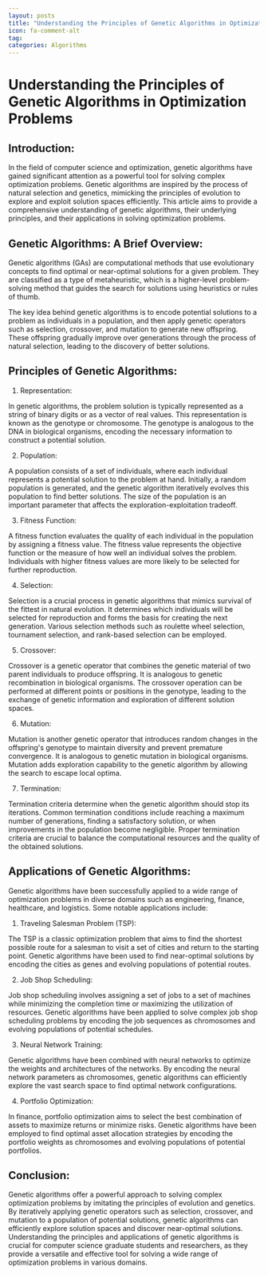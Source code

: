 ```yaml
---
layout: posts
title: "Understanding the Principles of Genetic Algorithms in Optimization Problems"
icon: fa-comment-alt
tag:      
categories: Algorithms
---
```



# Understanding the Principles of Genetic Algorithms in Optimization Problems

## Introduction:

In the field of computer science and optimization, genetic algorithms have gained significant attention as a powerful tool for solving complex optimization problems. Genetic algorithms are inspired by the process of natural selection and genetics, mimicking the principles of evolution to explore and exploit solution spaces efficiently. This article aims to provide a comprehensive understanding of genetic algorithms, their underlying principles, and their applications in solving optimization problems.

## Genetic Algorithms: A Brief Overview:

Genetic algorithms (GAs) are computational methods that use evolutionary concepts to find optimal or near-optimal solutions for a given problem. They are classified as a type of metaheuristic, which is a higher-level problem-solving method that guides the search for solutions using heuristics or rules of thumb.

The key idea behind genetic algorithms is to encode potential solutions to a problem as individuals in a population, and then apply genetic operators such as selection, crossover, and mutation to generate new offspring. These offspring gradually improve over generations through the process of natural selection, leading to the discovery of better solutions.

## Principles of Genetic Algorithms:

1. Representation:

In genetic algorithms, the problem solution is typically represented as a string of binary digits or as a vector of real values. This representation is known as the genotype or chromosome. The genotype is analogous to the DNA in biological organisms, encoding the necessary information to construct a potential solution.

2. Population:

A population consists of a set of individuals, where each individual represents a potential solution to the problem at hand. Initially, a random population is generated, and the genetic algorithm iteratively evolves this population to find better solutions. The size of the population is an important parameter that affects the exploration-exploitation tradeoff.

3. Fitness Function:

A fitness function evaluates the quality of each individual in the population by assigning a fitness value. The fitness value represents the objective function or the measure of how well an individual solves the problem. Individuals with higher fitness values are more likely to be selected for further reproduction.

4. Selection:

Selection is a crucial process in genetic algorithms that mimics survival of the fittest in natural evolution. It determines which individuals will be selected for reproduction and forms the basis for creating the next generation. Various selection methods such as roulette wheel selection, tournament selection, and rank-based selection can be employed.

5. Crossover:

Crossover is a genetic operator that combines the genetic material of two parent individuals to produce offspring. It is analogous to genetic recombination in biological organisms. The crossover operation can be performed at different points or positions in the genotype, leading to the exchange of genetic information and exploration of different solution spaces.

6. Mutation:

Mutation is another genetic operator that introduces random changes in the offspring's genotype to maintain diversity and prevent premature convergence. It is analogous to genetic mutation in biological organisms. Mutation adds exploration capability to the genetic algorithm by allowing the search to escape local optima.

7. Termination:

Termination criteria determine when the genetic algorithm should stop its iterations. Common termination conditions include reaching a maximum number of generations, finding a satisfactory solution, or when improvements in the population become negligible. Proper termination criteria are crucial to balance the computational resources and the quality of the obtained solutions.

## Applications of Genetic Algorithms:

Genetic algorithms have been successfully applied to a wide range of optimization problems in diverse domains such as engineering, finance, healthcare, and logistics. Some notable applications include:

1. Traveling Salesman Problem (TSP):

The TSP is a classic optimization problem that aims to find the shortest possible route for a salesman to visit a set of cities and return to the starting point. Genetic algorithms have been used to find near-optimal solutions by encoding the cities as genes and evolving populations of potential routes.

2. Job Shop Scheduling:

Job shop scheduling involves assigning a set of jobs to a set of machines while minimizing the completion time or maximizing the utilization of resources. Genetic algorithms have been applied to solve complex job shop scheduling problems by encoding the job sequences as chromosomes and evolving populations of potential schedules.

3. Neural Network Training:

Genetic algorithms have been combined with neural networks to optimize the weights and architectures of the networks. By encoding the neural network parameters as chromosomes, genetic algorithms can efficiently explore the vast search space to find optimal network configurations.

4. Portfolio Optimization:

In finance, portfolio optimization aims to select the best combination of assets to maximize returns or minimize risks. Genetic algorithms have been employed to find optimal asset allocation strategies by encoding the portfolio weights as chromosomes and evolving populations of potential portfolios.

## Conclusion:

Genetic algorithms offer a powerful approach to solving complex optimization problems by imitating the principles of evolution and genetics. By iteratively applying genetic operators such as selection, crossover, and mutation to a population of potential solutions, genetic algorithms can efficiently explore solution spaces and discover near-optimal solutions. Understanding the principles and applications of genetic algorithms is crucial for computer science graduate students and researchers, as they provide a versatile and effective tool for solving a wide range of optimization problems in various domains.